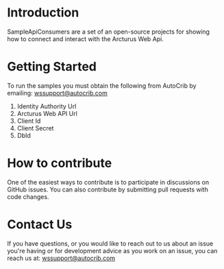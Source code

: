 # Introduction 
SampleApiConsumers are a set of an open-source projects for showing how to connect and interact with the Arcturus Web Api.

# Getting Started
To run the samples you must obtain the following from AutoCrib by emailing: wssupport@autocrib.com 
1.	Identity Authority Url
2.	Arcturus Web API Url
3.	Client Id
4. 	Client Secret
5.	DbId


# How to contribute
One of the easiest ways to contribute is to participate in discussions on GitHub issues. You can also contribute by submitting pull requests with code changes.

# Contact Us
If you have questions, or you would like to reach out to us about an issue you're having or for development advice as you work on an issue, you can reach us at: wssupport@autocrib.com
